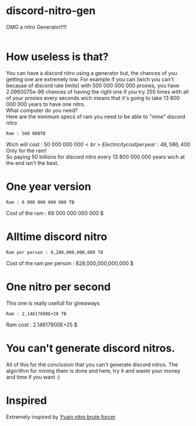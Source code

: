 # discord-nitro-gen
OMG a nitro Generator!!!!<br><br>
# How useless is that?
You can have a discord nitro using a generator but, the chances of you getting one are extremely low. For example if you can (wich you can't because of discord rate limits) with 500 000 000 000 proxies, you have 2.0960075e-96 chances of having the right one if you try 255 times with all of your proxies every seconds wich means that it's going to take 13 800 000 000 years to have one nitro.
<br>
What computer do you need?
<br>
Here are the minimum specs of ram you need to be able to "mine" discord nitro
```
Ram : 500 000TB
```
Wich will cost : 50 000 000 000$<br>
Electricity cost per year : 46,586,400$
<br>
Only for the ram!
<br>
So paying 50 billions for discord nitro every 13 800 000 000 years wich at the end isn't the best.
<br>
# One year version
```
Ram : 6 900 000 000 000 TB
```
Cost of the ram : 69 000 000 000 000 $
# Alltime discord nitro
```
Ram per person : 8,280,000,000,000 TB
```
Cost of the ram per person : 828,000,000,000,000 $
# One nitro per second
This one is really usefull for giveaways
```
Ram : 2.14617600E+20 TB
```
Ram cost : 2.14617600E+25 $
# You can't generate discord nitros.
All of this for the conclusion that you can't generate discord nitros. The algorithm for mining them is done and here, try it and waste your money and time if you want :)
# Inspired
Extremely inspired by [Yvain nitro brute forcer](https://github.com/Y-v-a-i-n/Discord-Nitro-Bruteforcer)
